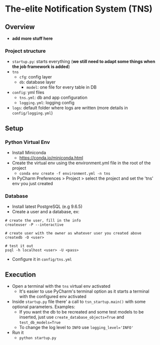 # The-elite Notification System (TNS)

## Overview

- **add more stuff here**

### Project structure

- `startup.py`: starts everything (**we still need to adapt some things when
the job framework is added**)
- `tns`
    - `cfg`: config layer
    - `db`: database layer
        - `model`: one file for every table in DB
- `config`: yml files
    - `tns.yml`: db and app configuration
    - `logging.yml`: logging config    
- `logs`: default folder where logs are written (more details
in `config/logging.yml`)


## Setup

### Python Virtual Env

- Install Miniconda
    - https://conda.io/miniconda.html
- Create the virtual env using the environment.yml file in the root of 
the project
    - `conda env create -f environment.yml -n tns`
- In PyCharm Preferences > Project > select the project and set the 'tns' 
    env you just created

### Database

- Install latest PostgreSQL (e.g 9.6.5)
- Create a user and a database, ex:

```
# create the user, fill in the info
createuser -P --interactive

# create user with the owner as whatever user you created above
createdb -O <user>

# test it out
psql -h localhost <user> -U <pass>
```

- Configure it in `config/tns.yml`

## Execution

- Open a terminal with the `tns` virtual env activated
    - It's easier to use PyCharm's terminal option as it starts a terminal
with the configured env activated
- Inside `startup.py` file there' a call to `tsn_startup.main()` with 
some optional parameters. Examples:
    - If you want the db to be recreated and some test models to be inserted, 
just use `create_database_objects=True` and `test_db_models=True`
    - To change the log level to `INFO` use `logging_level='INFO'`
- Run it
    - `python startup.py`
  